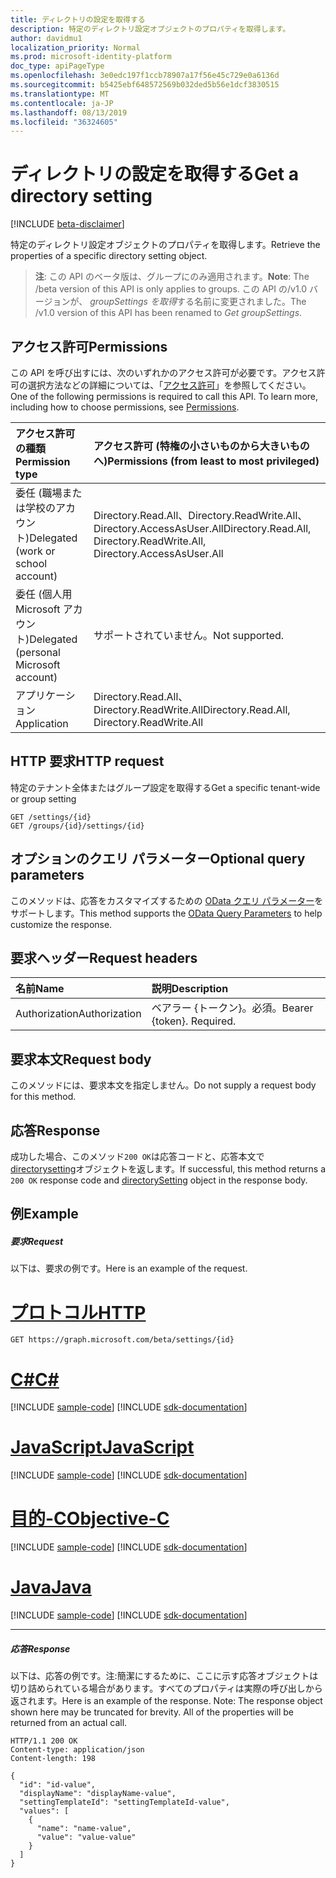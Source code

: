 ```yaml
---
title: ディレクトリの設定を取得する
description: 特定のディレクトリ設定オブジェクトのプロパティを取得します。
author: davidmu1
localization_priority: Normal
ms.prod: microsoft-identity-platform
doc_type: apiPageType
ms.openlocfilehash: 3e0edc197f1ccb78907a17f56e45c729e0a6136d
ms.sourcegitcommit: b5425ebf648572569b032ded5b56e1dcf3830515
ms.translationtype: MT
ms.contentlocale: ja-JP
ms.lasthandoff: 08/13/2019
ms.locfileid: "36324605"
---
```

# <a name="get-a-directory-setting"></a><span data-ttu-id="88091-103">ディレクトリの設定を取得する</span><span class="sxs-lookup"><span data-stu-id="88091-103">Get a directory setting</span></span>

[!INCLUDE [beta-disclaimer](../../includes/beta-disclaimer.md)]

<span data-ttu-id="88091-104">特定のディレクトリ設定オブジェクトのプロパティを取得します。</span><span class="sxs-lookup"><span data-stu-id="88091-104">Retrieve the properties of a specific directory setting object.</span></span>

> <span data-ttu-id="88091-105">**注**: この API のベータ版は、グループにのみ適用されます。</span><span class="sxs-lookup"><span data-stu-id="88091-105">**Note**: The /beta version of this API is only applies to groups.</span></span> <span data-ttu-id="88091-106">この API の/v1.0 バージョンが、 *groupSettings を取得*する名前に変更されました。</span><span class="sxs-lookup"><span data-stu-id="88091-106">The /v1.0 version of this API has been renamed to *Get groupSettings*.</span></span>

## <a name="permissions"></a><span data-ttu-id="88091-107">アクセス許可</span><span class="sxs-lookup"><span data-stu-id="88091-107">Permissions</span></span>
<span data-ttu-id="88091-p102">この API を呼び出すには、次のいずれかのアクセス許可が必要です。アクセス許可の選択方法などの詳細については、「[アクセス許可](/graph/permissions-reference)」を参照してください。</span><span class="sxs-lookup"><span data-stu-id="88091-p102">One of the following permissions is required to call this API. To learn more, including how to choose permissions, see [Permissions](/graph/permissions-reference).</span></span>

|<span data-ttu-id="88091-110">アクセス許可の種類</span><span class="sxs-lookup"><span data-stu-id="88091-110">Permission type</span></span>      | <span data-ttu-id="88091-111">アクセス許可 (特権の小さいものから大きいものへ)</span><span class="sxs-lookup"><span data-stu-id="88091-111">Permissions (from least to most privileged)</span></span>              |
|:--------------------|:---------------------------------------------------------|
|<span data-ttu-id="88091-112">委任 (職場または学校のアカウント)</span><span class="sxs-lookup"><span data-stu-id="88091-112">Delegated (work or school account)</span></span> | <span data-ttu-id="88091-113">Directory.Read.All、Directory.ReadWrite.All、Directory.AccessAsUser.All</span><span class="sxs-lookup"><span data-stu-id="88091-113">Directory.Read.All, Directory.ReadWrite.All, Directory.AccessAsUser.All</span></span>    |
|<span data-ttu-id="88091-114">委任 (個人用 Microsoft アカウント)</span><span class="sxs-lookup"><span data-stu-id="88091-114">Delegated (personal Microsoft account)</span></span> | <span data-ttu-id="88091-115">サポートされていません。</span><span class="sxs-lookup"><span data-stu-id="88091-115">Not supported.</span></span>    |
|<span data-ttu-id="88091-116">アプリケーション</span><span class="sxs-lookup"><span data-stu-id="88091-116">Application</span></span> | <span data-ttu-id="88091-117">Directory.Read.All、Directory.ReadWrite.All</span><span class="sxs-lookup"><span data-stu-id="88091-117">Directory.Read.All, Directory.ReadWrite.All</span></span> |

## <a name="http-request"></a><span data-ttu-id="88091-118">HTTP 要求</span><span class="sxs-lookup"><span data-stu-id="88091-118">HTTP request</span></span>
<!-- { "blockType": "ignored" } -->
<span data-ttu-id="88091-119">特定のテナント全体またはグループ設定を取得する</span><span class="sxs-lookup"><span data-stu-id="88091-119">Get a specific tenant-wide or group setting</span></span>
```http
GET /settings/{id}
GET /groups/{id}/settings/{id}
```
## <a name="optional-query-parameters"></a><span data-ttu-id="88091-120">オプションのクエリ パラメーター</span><span class="sxs-lookup"><span data-stu-id="88091-120">Optional query parameters</span></span>
<span data-ttu-id="88091-121">このメソッドは、応答をカスタマイズするための [OData クエリ パラメーター](https://developer.microsoft.com/graph/docs/concepts/query_parameters)をサポートします。</span><span class="sxs-lookup"><span data-stu-id="88091-121">This method supports the [OData Query Parameters](https://developer.microsoft.com/graph/docs/concepts/query_parameters) to help customize the response.</span></span>

## <a name="request-headers"></a><span data-ttu-id="88091-122">要求ヘッダー</span><span class="sxs-lookup"><span data-stu-id="88091-122">Request headers</span></span>
| <span data-ttu-id="88091-123">名前</span><span class="sxs-lookup"><span data-stu-id="88091-123">Name</span></span>      |<span data-ttu-id="88091-124">説明</span><span class="sxs-lookup"><span data-stu-id="88091-124">Description</span></span>|
|:----------|:----------|
| <span data-ttu-id="88091-125">Authorization</span><span class="sxs-lookup"><span data-stu-id="88091-125">Authorization</span></span>  | <span data-ttu-id="88091-p103">ベアラー {トークン}。必須。</span><span class="sxs-lookup"><span data-stu-id="88091-p103">Bearer {token}. Required.</span></span>|

## <a name="request-body"></a><span data-ttu-id="88091-128">要求本文</span><span class="sxs-lookup"><span data-stu-id="88091-128">Request body</span></span>
<span data-ttu-id="88091-129">このメソッドには、要求本文を指定しません。</span><span class="sxs-lookup"><span data-stu-id="88091-129">Do not supply a request body for this method.</span></span>

## <a name="response"></a><span data-ttu-id="88091-130">応答</span><span class="sxs-lookup"><span data-stu-id="88091-130">Response</span></span>

<span data-ttu-id="88091-131">成功した場合、このメソッド`200 OK`は応答コードと、応答本文で[directorysetting](../resources/directorysetting.md)オブジェクトを返します。</span><span class="sxs-lookup"><span data-stu-id="88091-131">If successful, this method returns a `200 OK` response code and [directorySetting](../resources/directorysetting.md) object in the response body.</span></span>
## <a name="example"></a><span data-ttu-id="88091-132">例</span><span class="sxs-lookup"><span data-stu-id="88091-132">Example</span></span>
##### <a name="request"></a><span data-ttu-id="88091-133">要求</span><span class="sxs-lookup"><span data-stu-id="88091-133">Request</span></span>
<span data-ttu-id="88091-134">以下は、要求の例です。</span><span class="sxs-lookup"><span data-stu-id="88091-134">Here is an example of the request.</span></span>

# <a name="httptabhttp"></a>[<span data-ttu-id="88091-135">プロトコル</span><span class="sxs-lookup"><span data-stu-id="88091-135">HTTP</span></span>](#tab/http)
<!-- {
  "blockType": "request",
  "name": "get_directorysetting"
}-->
```http
GET https://graph.microsoft.com/beta/settings/{id}
```
# <a name="ctabcsharp"></a>[<span data-ttu-id="88091-136">C#</span><span class="sxs-lookup"><span data-stu-id="88091-136">C#</span></span>](#tab/csharp)
[!INCLUDE [sample-code](../includes/snippets/csharp/get-directorysetting-csharp-snippets.md)]
[!INCLUDE [sdk-documentation](../includes/snippets/snippets-sdk-documentation-link.md)]

# <a name="javascripttabjavascript"></a>[<span data-ttu-id="88091-137">JavaScript</span><span class="sxs-lookup"><span data-stu-id="88091-137">JavaScript</span></span>](#tab/javascript)
[!INCLUDE [sample-code](../includes/snippets/javascript/get-directorysetting-javascript-snippets.md)]
[!INCLUDE [sdk-documentation](../includes/snippets/snippets-sdk-documentation-link.md)]

# <a name="objective-ctabobjc"></a>[<span data-ttu-id="88091-138">目的-C</span><span class="sxs-lookup"><span data-stu-id="88091-138">Objective-C</span></span>](#tab/objc)
[!INCLUDE [sample-code](../includes/snippets/objc/get-directorysetting-objc-snippets.md)]
[!INCLUDE [sdk-documentation](../includes/snippets/snippets-sdk-documentation-link.md)]

# <a name="javatabjava"></a>[<span data-ttu-id="88091-139">Java</span><span class="sxs-lookup"><span data-stu-id="88091-139">Java</span></span>](#tab/java)
[!INCLUDE [sample-code](../includes/snippets/java/get-directorysetting-java-snippets.md)]
[!INCLUDE [sdk-documentation](../includes/snippets/snippets-sdk-documentation-link.md)]

---

##### <a name="response"></a><span data-ttu-id="88091-140">応答</span><span class="sxs-lookup"><span data-stu-id="88091-140">Response</span></span>
<span data-ttu-id="88091-p104">以下は、応答の例です。注:簡潔にするために、ここに示す応答オブジェクトは切り詰められている場合があります。すべてのプロパティは実際の呼び出しから返されます。</span><span class="sxs-lookup"><span data-stu-id="88091-p104">Here is an example of the response. Note: The response object shown here may be truncated for brevity. All of the properties will be returned from an actual call.</span></span>
<!-- {
  "blockType": "response",
  "truncated": true,
  "@odata.type": "microsoft.graph.directorySetting"
} -->
```http
HTTP/1.1 200 OK
Content-type: application/json
Content-length: 198

{
  "id": "id-value",
  "displayName": "displayName-value",
  "settingTemplateId": "settingTemplateId-value",
  "values": [
    {
      "name": "name-value",
      "value": "value-value"
    }
  ]
}
```

<!-- uuid: 8fcb5dbc-d5aa-4681-8e31-b001d5168d79
2015-10-25 14:57:30 UTC -->
<!--
{
  "type": "#page.annotation",
  "description": "Get directorySetting",
  "keywords": "",
  "section": "documentation",
  "tocPath": "",
  "suppressions": [
  ]
}
-->
